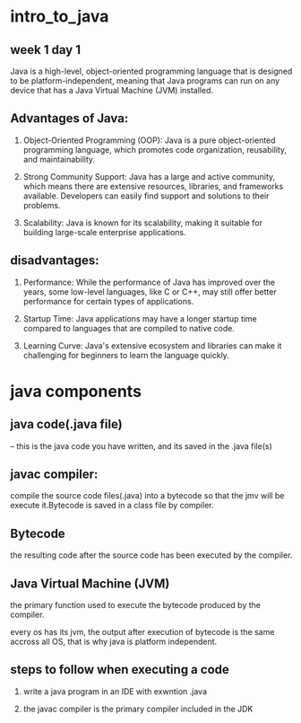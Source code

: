 # intro_to_java
## week 1 day 1
Java is a high-level, object-oriented programming language that is designed to be platform-independent, meaning that Java programs can run on any device that has a Java Virtual Machine (JVM) installed.

## Advantages of Java:
1. Object-Oriented Programming (OOP): Java is a pure object-oriented programming language, which promotes code organization, reusability, and maintainability.

2. Strong Community Support: Java has a large and active community, which means there are extensive resources, libraries, and frameworks available. Developers can easily find support and solutions to their problems.

3. Scalability: Java is known for its scalability, making it suitable for building large-scale enterprise applications.

## disadvantages:

1. Performance: While the performance of Java has improved over the years, some low-level languages, like C or C++, may still offer better performance for certain types of applications.

2. Startup Time: Java applications may have a longer startup time compared to languages that are compiled to native code.

3. Learning Curve: Java's extensive ecosystem and libraries can make it challenging for beginners to learn the language quickly.

# java components

## java code(.java file)
 – this is the java code you have written, and its saved in the .java file(s)

## javac compiler:
 compile the source code files(.java) into a bytecode so that the jmv will be execute it.Bytecode is saved in a class file by compiler.

 ## Bytecode

 the resulting code after the source code has been executed by the compiler.

 ## Java Virtual Machine (JVM)

the primary function used to execute the bytecode produced by the compiler.

every os has its jvm, the output after execution of bytecode is the same accross all OS, that is why java is platform independent.

## steps to follow when executing a code
1. write a java program in an IDE with exwntion .java

2. the javac compiler is the primary compiler included in the JDK 